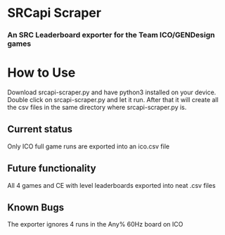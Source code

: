 # SRCapi Scraper
### An SRC Leaderboard exporter for the Team ICO/GENDesign games

# How to Use
Download srcapi-scraper.py and have python3 installed on your device.
Double click on srcapi-scraper.py and let it run. 
After that it will create all the csv files in the same directory where srcapi-scraper.py is.

## Current status
Only ICO full game runs are exported into an ico.csv file

## Future functionality
All 4 games and CE with level leaderboards exported into neat .csv files

## Known Bugs
The exporter ignores 4 runs in the Any% 60Hz board on ICO